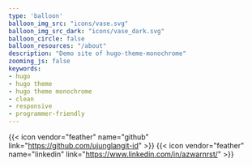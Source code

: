 ```yaml
---
type: 'balloon'
balloon_img_src: "icons/vase.svg"
balloon_img_src_dark: "icons/vase_dark.svg"
balloon_circle: false
balloon_resources: "/about"
description: "Demo site of hugo-theme-monochrome"
zooming_js: false
keywords:
- hugo
- hugo theme
- hugo theme monochrome
- clean
- responsive
- programmer-friendly
---
```


{{< icon vendor="feather" name="github" link="https://github.com/ujunglangit-id" >}}
{{< icon vendor="feather" name="linkedin" link="https://www.linkedin.com/in/azwarnrst/" >}}


